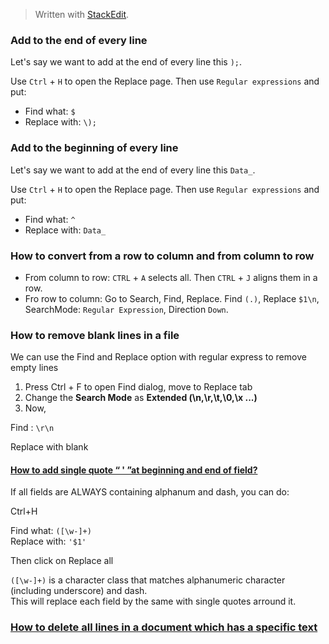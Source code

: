 
> Written with [StackEdit](https://stackedit.io/).

### Add to the end of every line
Let's say we want to add at the end of every line this `);`.

Use `Ctrl` + `H` to open the Replace page. Then use `Regular expressions` and put:

- Find what: `$`
- Replace with: `\);`

### Add to the beginning of every line
Let's say we want to add at the end of every line this `Data_`.

Use `Ctrl` + `H` to open the Replace page. Then use `Regular expressions` and put:

- Find what: `^`
- Replace with: `Data_`

### How to convert from a row to column and from column to row

- From column to row: `CTRL` + `A` selects all. Then `CTRL` + `J` aligns them in a row.
- Fro row to column: Go to Search, Find, Replace. Find `(.)`, Replace `$1\n`, SearchMode: `Regular Expression`, Direction `Down`.

### How to remove blank lines in a file

We can use the Find and Replace option with  regular  express to remove empty lines  
  
1. Press Ctrl + F to open Find  dialog, move to Replace tab  
2. Change the  **Search Mode**  as  **Extended (\n,\r,\t,\0,\x ...)**  
3. Now,  
  
Find : `\r\n`

Replace with blank

#### [How to add single quote “ ' ”at beginning and end of field?](https://stackoverflow.com/questions/34900052/how-to-add-single-quote-at-beginning-and-end-of-field)

If all fields are ALWAYS containing alphanum and dash, you can do:

Ctrl+H

Find what:  `([\w-]+)`  
Replace with:  `'$1'`

Then click on  Replace all

`([\w-]+)`  is a character class that matches alphanumeric character (including underscore) and dash.  
This will replace each field by the same with single quotes arround it.

### [How to delete all lines in a document which has a specific text](https://notepad-plus-plus.org/community/topic/12814/how-to-delete-all-lines-in-a-document-which-has-a-specific-text)
<!--stackedit_data:
eyJoaXN0b3J5IjpbMTQ2NTU0Njk2NywtNTc3OTA3NDE3LDEzND
U3MzA5OTMsLTQzNzE2NDY2MywtMTMyNjc5NjQ3NSw1MTU3MTQ3
NF19
-->